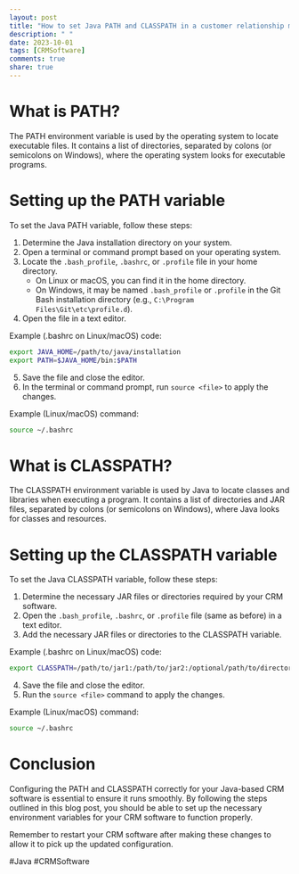 ```yaml
---
layout: post
title: "How to set Java PATH and CLASSPATH in a customer relationship management software"
description: " "
date: 2023-10-01
tags: [CRMSoftware]
comments: true
share: true
---
```


# What is PATH?
The PATH environment variable is used by the operating system to locate executable files. It contains a list of directories, separated by colons (or semicolons on Windows), where the operating system looks for executable programs.

# Setting up the PATH variable
To set the Java PATH variable, follow these steps:

1. Determine the Java installation directory on your system.
2. Open a terminal or command prompt based on your operating system.
3. Locate the `.bash_profile`, `.bashrc`, or `.profile` file in your home directory.
   - On Linux or macOS, you can find it in the home directory.
   - On Windows, it may be named `.bash_profile` or `.profile` in the Git Bash installation directory (e.g., `C:\Program Files\Git\etc\profile.d`).
4. Open the file in a text editor.

Example (.bashrc on Linux/macOS) code:

```bash
export JAVA_HOME=/path/to/java/installation
export PATH=$JAVA_HOME/bin:$PATH
```

5. Save the file and close the editor.
6. In the terminal or command prompt, run `source <file>` to apply the changes.

Example (Linux/macOS) command:

```bash
source ~/.bashrc
```

# What is CLASSPATH?
The CLASSPATH environment variable is used by Java to locate classes and libraries when executing a program. It contains a list of directories and JAR files, separated by colons (or semicolons on Windows), where Java looks for classes and resources.

# Setting up the CLASSPATH variable
To set the Java CLASSPATH variable, follow these steps:

1. Determine the necessary JAR files or directories required by your CRM software.
2. Open the `.bash_profile`, `.bashrc`, or `.profile` file (same as before) in a text editor.
3. Add the necessary JAR files or directories to the CLASSPATH variable.

Example (.bashrc on Linux/macOS) code:

```bash
export CLASSPATH=/path/to/jar1:/path/to/jar2:/optional/path/to/directory
```

4. Save the file and close the editor.
5. Run the `source <file>` command to apply the changes.

Example (Linux/macOS) command:

```bash
source ~/.bashrc
```

# Conclusion
Configuring the PATH and CLASSPATH correctly for your Java-based CRM software is essential to ensure it runs smoothly. By following the steps outlined in this blog post, you should be able to set up the necessary environment variables for your CRM software to function properly.

Remember to restart your CRM software after making these changes to allow it to pick up the updated configuration.

#Java #CRMSoftware